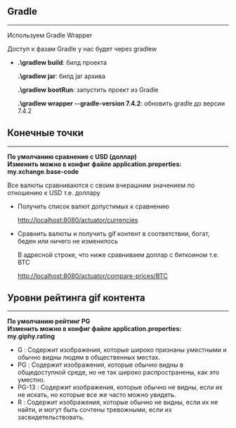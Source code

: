 <h2>Gradle</h2>
<hr>
<p>Используем Gradle Wrapper</p>
<p>Доступ к фазам Gradle у нас будет через gradlew</p>
<ul>
    <li>
        <p><b>.\gradlew build</b>: билд проекта</p>
        <p><b>.\gradlew jar</b>: билд jar архива </p>
        <p><b>.\gradlew bootRun</b>: запустить проект из Gradle</p>
        <p><b>.\gradlew wrapper --gradle-version 7.4.2</b>: обновить gradle до версии 7.4.2 </p>
    </li>
</ul>

<h2>Конечные точки</h2>
<hr>
<b>По умолчанию сравнение с USD (доллар)</b><br>
<b>Изменить можно в конфиг файле application.properties: my.xchange.base-code</b>

<p>Все валюты сравниваются с своим вчерашним значением по отношению к USD т.е. доллару</p>
<ul>
    <li>
        <p>Получить список валют допустимых к сравнению</p>
        <a href="http://localhost:8080/actuator/currencies">http://localhost:8080/actuator/currencies</a>
    </li>
    <li>
        <p>Сравнить валюты и получить gif контент в соответствии, богат, беден или ничего не изменилось</p>
        <p>В адресной строке, что ниже сравниваем доллар с биткоином т.е. BTC</p>
        <a href="http://localhost:8080/actuator/compare-prices/BTC">http://localhost:8080/actuator/compare-prices/BTC</a>
  </li>
</ul>


<h2>Уровни рейтинга gif контента</h2>
<hr>
<b>По умолчанию рейтинг PG</b><br>
<b>Изменить можно в конфиг файле application.properties: my.giphy.rating</b>

<ul>
    <li><span>G</span> : Содержит изображения, которые широко признаны уместными и обычно видны людям в общественных местах.</li>
    <li><span>PG</span> : Содержит изображения, которые обычно видны в общедоступной среде, но не так широко распространены, как это уместно.</li>
    <li><span>PG-13</span> : Содержит изображения, которые обычно не видны, если их не искать, но которые все же часто можно увидеть.</li>
    <li><span>R</span> : Содержит изображения, которые обычно не видны, если их не найти, и могут быть сочтены тревожными, если их засвидетельствовать.</li>
</ul>